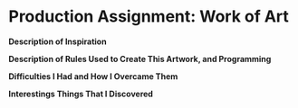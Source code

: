 # Production Assignment: Work of Art

**Description of Inspiration**

**Description of Rules Used to Create This Artwork, and Programming**

**Difficulties I Had and How I Overcame Them**

**Interestings Things That I Discovered**
